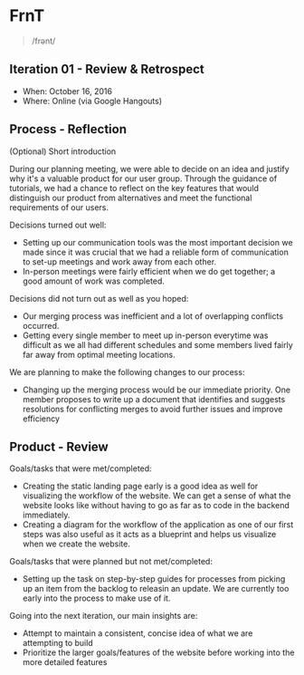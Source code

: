 # FrnT
> /frənt/

## Iteration 01 - Review & Retrospect

 * When: October 16, 2016
 * Where: Online (via Google Hangouts)

## Process - Reflection

(Optional) Short introduction

During our planning meeting, we were able to decide on an idea and justify why it's a valuable product for our user group. Through the guidance of tutorials, we had a chance to reflect on the key features that would distinguish our product from alternatives and meet the functional requirements of our users. 

Decisions turned out well:

 - Setting up our communication tools was the most important decision we made since it was crucial that we had a reliable form of communication to set-up meetings and work away from each other.
 - In-person meetings were fairly efficient when we do get together; a good amount of work was completed.

 
Decisions did not turn out as well as you hoped:

 - Our merging process was inefficient and a lot of overlapping conflicts occurred.
 - Getting every single member to meet up in-person everytime was difficult as we all had different schedules and some members lived fairly far away from optimal meeting locations.


We are planning to make the following changes to our process:

 - Changing up the merging process would be our immediate priority. One member proposes to write up a document that identifies and suggests resolutions for conflicting merges to avoid further issues and improve efficiency


## Product - Review

Goals/tasks that were met/completed:

 - Creating the static landing page early is a good idea as well for visualizing the workflow of the website. We can get a sense of what the website looks like without having to go as far as to code in the backend immediately.
 - Creating a diagram for the workflow of the application as one of our first steps was also useful as it acts as a blueprint and helps us visualize when we create the website.


Goals/tasks that were planned but not met/completed:

 - Setting up the task on step-by-step guides for processes from picking up an item from the backlog to releasin an update. We are currently too early into the process to make use of it.

Going into the next iteration, our main insights are:

 - Attempt to maintain a consistent, concise idea of what we are attempting to build
 - Prioritize the larger goals/features of the website before working into the more detailed features

